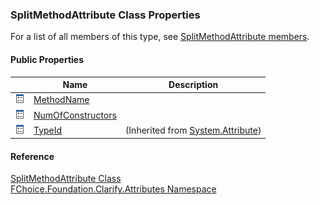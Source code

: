 ﻿### SplitMethodAttribute Class Properties

For a list of all members of this type, see [SplitMethodAttribute members](fcSDK~FChoice.Foundation.Clarify.Attributes.SplitMethodAttribute_members.md).

#### Public Properties

|   | Name | Description |
| --- | --- | --- |
| ![Public Property](dotnetimages/publicProperty.png) | [MethodName](fcSDK~FChoice.Foundation.Clarify.Attributes.SplitMethodAttribute~MethodName.md) |   |
| ![Public Property](dotnetimages/publicProperty.png) | [NumOfConstructors](fcSDK~FChoice.Foundation.Clarify.Attributes.SplitMethodAttribute~NumOfConstructors.md) |   |
| ![Public Property](dotnetimages/publicProperty.png) | [TypeId](#) | (Inherited from [System.Attribute](#)) |





#### Reference

[SplitMethodAttribute Class](fcSDK~FChoice.Foundation.Clarify.Attributes.SplitMethodAttribute.md)  
[FChoice.Foundation.Clarify.Attributes Namespace](fcSDK~FChoice.Foundation.Clarify.Attributes_namespace.md)